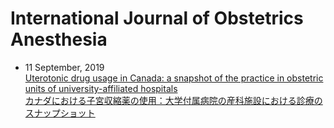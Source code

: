 # International Journal of Obstetrics Anesthesia
* 11 September, 2019  
[Uterotonic drug usage in Canada: a snapshot of the practice in obstetric units of university-affiliated hospitals  
カナダにおける子宮収縮薬の使用：大学付属病院の産科施設における診療のスナップショット](Uterotonic_drug_in.md)
